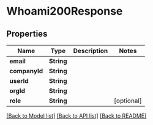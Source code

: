 # Whoami200Response

## Properties
Name | Type | Description | Notes
------------ | ------------- | ------------- | -------------
**email** | **String** |  | 
**companyId** | **String** |  | 
**userId** | **String** |  | 
**orgId** | **String** |  | 
**role** | **String** |  | [optional] 

[[Back to Model list]](../README.md#documentation-for-models) [[Back to API list]](../README.md#documentation-for-api-endpoints) [[Back to README]](../README.md)


